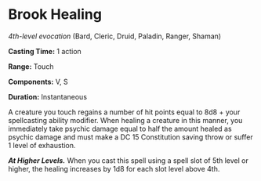 # Brook Healing
*4th-level evocation* (Bard, Cleric, Druid, Paladin, Ranger, Shaman)

**Casting Time:** 1 action

**Range:** Touch

**Components:** V, S

**Duration:** Instantaneous

A creature you touch regains a number of hit points equal to 8d8 + your spellcasting ability modifier. When healing a creature in this manner, you immediately take psychic damage equal to half the amount healed as psychic damage and must make a DC 15 Constitution saving throw or suffer 1 level of exhaustion.

***At Higher Levels.*** When you cast this spell using a spell slot of 5th level or higher, the healing increases by 1d8 for each slot level above 4th.
